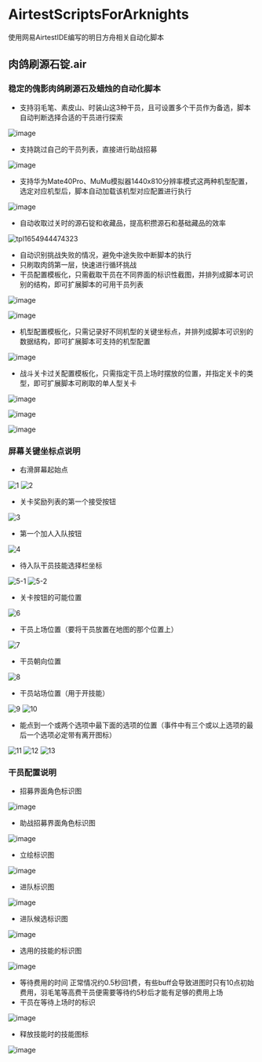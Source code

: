 # AirtestScriptsForArknights
使用网易AirtestIDE编写的明日方舟相关自动化脚本

## 肉鸽刷源石锭.air
### 稳定的傀影肉鸽刷源石及蜡烛的自动化脚本
+ 支持羽毛笔、素皮山、时装山这3种干员，且可设置多个干员作为备选，脚本自动判断选择合适的干员进行探索

![image](https://user-images.githubusercontent.com/28329410/171689872-38bb8a13-3b7a-40b6-9b5b-3fc3be922cbe.png)
+ 支持跳过自己的干员列表，直接进行助战招募

![image](https://user-images.githubusercontent.com/28329410/173186124-e3a53c41-0c81-4887-ae28-7b0a94747b1e.png)
+ 支持华为Mate40Pro、MuMu模拟器1440x810分辨率模式这两种机型配置，选定对应机型后，脚本自动加载该机型对应配置进行执行

![image](https://user-images.githubusercontent.com/28329410/171690004-646e1614-0984-448d-bf63-d3ce507c5366.png)
+ 自动收取过关时的源石锭和收藏品，提高积攒源石和基础藏品的效率

![tpl1654944474323](https://user-images.githubusercontent.com/28329410/173186139-16ab2c4c-0b8d-4e04-a81a-5c234cdbc64b.png)
+ 自动识别挑战失败的情况，避免中途失败中断脚本的执行
+ 只刷取肉鸽第一层，快速进行循环挑战
+ 干员配置模板化，只需截取干员在不同界面的标识性截图，并排列成脚本可识别的结构，即可扩展脚本的可用干员列表

![image](https://user-images.githubusercontent.com/28329410/171688631-1fd32e43-b804-410d-a38e-4cca90a2b05f.png)

![image](https://user-images.githubusercontent.com/28329410/171688505-f3c12996-1e01-4d0e-8faa-9abd0f587674.png)
+ 机型配置模板化，只需记录好不同机型的关键坐标点，并排列成脚本可识别的数据结构，即可扩展脚本可支持的机型配置

![image](https://user-images.githubusercontent.com/28329410/171689300-96e67433-1abf-4879-894e-a151c45280ae.png)
+ 战斗关卡过关配置模板化，只需指定干员上场时摆放的位置，并指定关卡的类型，即可扩展脚本可刷取的单人型关卡

![image](https://user-images.githubusercontent.com/28329410/171689523-5b2eed44-b1ed-4a92-a7f5-5b9d1420edca.png)

![image](https://user-images.githubusercontent.com/28329410/171689657-3a80a439-d629-4cae-acf1-2fd7001c8120.png)

![image](https://user-images.githubusercontent.com/28329410/171689776-d9211f27-1bc6-430c-92c4-28df36cf553d.png)


### 屏幕关键坐标点说明
+ 右滑屏幕起始点

![1](https://user-images.githubusercontent.com/28329410/173185902-2633a853-0ddd-40f6-baef-e86148ca3726.png)
![2](https://user-images.githubusercontent.com/28329410/173185883-332afa96-dd4c-4c7a-af53-3d175af144d3.png)
+ 关卡奖励列表的第一个接受按钮

![3](https://user-images.githubusercontent.com/28329410/173185929-758a60cb-72ea-4bbd-ac34-ec6c7f50ac5d.png)
+ 第一个加人入队按钮

![4](https://user-images.githubusercontent.com/28329410/173185912-d967c2eb-f379-457c-91e4-9478902bc901.png)
+ 待入队干员技能选择栏坐标

![5-1](https://user-images.githubusercontent.com/28329410/173185956-cbc2b412-c30b-47cb-8a44-5aa6e4f4d583.png)
![5-2](https://user-images.githubusercontent.com/28329410/173185948-6881e6f0-016b-4f20-a451-fc346710d6da.png)
+ 关卡按钮的可能位置

![6](https://user-images.githubusercontent.com/28329410/173185963-964ad77a-fd36-411f-b0ae-99e391ef800e.png)
+ 干员上场位置（要将干员放置在地图的那个位置上）

![7](https://user-images.githubusercontent.com/28329410/173185973-bfb3b3e0-79fe-41aa-88a5-d04ae1f16c4c.png)
+ 干员朝向位置

![8](https://user-images.githubusercontent.com/28329410/173185984-814c49a8-f690-4389-b4c6-2dccdd19ae5e.png)
+ 干员站场位置（用于开技能）

![9](https://user-images.githubusercontent.com/28329410/173185994-2369e5d5-bf66-4340-a1db-bfabc95d20c2.png)
![10](https://user-images.githubusercontent.com/28329410/173186012-cdf4d617-7aab-407e-aa00-5a7a1529144b.png)
+ 能点到一个或两个选项中最下面的选项的位置（事件中有三个或以上选项的最后一个选项必定带有离开图标）

![11](https://user-images.githubusercontent.com/28329410/173186023-60bf9d26-3b95-4d56-b60e-cd8a58a560ff.png)
![12](https://user-images.githubusercontent.com/28329410/173186031-a056f9c8-68ec-4d44-8209-8ee6a39db479.png)
![13](https://user-images.githubusercontent.com/28329410/173186038-13cd470e-da54-478a-b2ae-c882088d0725.png)


### 干员配置说明
+ 招募界面角色标识图

![image](https://user-images.githubusercontent.com/28329410/173186330-05fed9bf-500d-4743-94f5-088a6d480dc0.png)
+ 助战招募界面角色标识图

![image](https://user-images.githubusercontent.com/28329410/173186374-40f67803-6c31-4916-a794-42d275c63696.png)
+ 立绘标识图

![image](https://user-images.githubusercontent.com/28329410/173186401-c8680623-8e13-46b8-8867-1b1db02860ae.png)
+ 进队标识图

![image](https://user-images.githubusercontent.com/28329410/173186441-65e958d1-6326-4de8-b06d-2de44b5fe0fc.png)
+ 进队候选标识图

![image](https://user-images.githubusercontent.com/28329410/173186498-1740c2e9-b73e-4968-8dbe-6823409ef344.png)
+ 选用的技能的标识图

![image](https://user-images.githubusercontent.com/28329410/173186566-b519f553-59eb-4533-9d16-71596d03e26e.png)
+ 等待费用的时间
正常情况约0.5秒回1费，有些buff会导致进图时只有10点初始费用，羽毛笔等高费干员便需要等待约5秒后才能有足够的费用上场
+ 干员在等待上场时的标识

![image](https://user-images.githubusercontent.com/28329410/173186691-93e3e20d-8b2a-48de-ab1b-67557f314f01.png)
+ 释放技能时的技能图标

![image](https://user-images.githubusercontent.com/28329410/173186734-feb227d5-1da2-4dbe-bfff-9fcfd9fbb42b.png)

